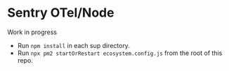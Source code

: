 # Sentry OTel/Node

Work in progress

* Run `npm install` in each sup directory.
* Run `npx pm2 startOrRestart ecosystem.config.js` from the root of this repo.